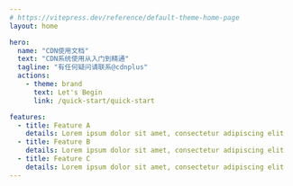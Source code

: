 ```yaml
---
# https://vitepress.dev/reference/default-theme-home-page
layout: home

hero:
  name: "CDN使用文档"
  text: "CDN系统使用从入门到精通"
  tagline: "有任何疑问请联系@cdnplus"
  actions:
    - theme: brand
      text: Let's Begin
      link: /quick-start/quick-start

features:
  - title: Feature A
    details: Lorem ipsum dolor sit amet, consectetur adipiscing elit
  - title: Feature B
    details: Lorem ipsum dolor sit amet, consectetur adipiscing elit
  - title: Feature C
    details: Lorem ipsum dolor sit amet, consectetur adipiscing elit
---
```


